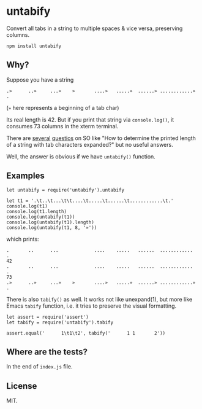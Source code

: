 # untabify

Convert all tabs in a string to multiple spaces & vice versa,
preserving columns.

	npm install untabify

## Why?

Suppose you have a string

	.»      ..»     ...»    »       ....»   .....»  ......» ............»   .

(`»` here represents a beginning of a tab char)

Its real length is 42. But if you print that string via
`console.log()`, it consumes 73 columns in the xterm terminal.

There are [several](http://stackoverflow.com/questions/8315134)
[questios](http://stackoverflow.com/questions/12248360) on SO like
"How to determine the printed length of a string with tab characters
expanded?" but no useful answers.

Well, the answer is obvious if we have `untabify()` function.

## Examples

~~~
let untabify = require('untabify').untabify

let t1 = '.\t..\t...\t\t....\t.....\t......\t............\t.'
console.log(t1)
console.log(t1.length)
console.log(untabify(t1))
console.log(untabify(t1).length)
console.log(untabify(t1, 8, '»'))
~~~

which prints:

~~~
.       ..      ...             ....    .....   ......  ............    .
42
.       ..      ...             ....    .....   ......  ............    .
73
.»      ..»     ...»    »       ....»   .....»  ......» ............»   .
~~~

There is also `tabify()` as well. It works not like unexpand(1), but
more like Emacs `tabify` function, i.e. it tries to preserve the
visual formatting.

~~~
let assert = require('assert')
let tabify = require('untabify').tabify

assert.equal('      1\t1\t2', tabify('      1 1       2'))
~~~

## Where are the tests?

In the end of `index.js` file.

## License

MIT.
